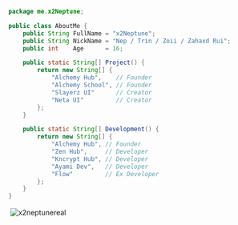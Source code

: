 ```java
package me.x2Neptune;

public class AboutMe {
    public String FullName = "x2Neptune";
    public String NickName = "Nep / Trin / Zoii / Zahaxd Rui";
    public int    Age      = 16;

    public static String[] Project() {
        return new String[] {
            "Alchemy Hub",    // Founder
            "Alchemy School", // Founder
            "Slayerz UI"      // Creator
            "Neta UI"         // Creator
        };
    }

    public static String[] Development() {
        return new String[] {
            "Alchemy Hub", // Founder
            "Zen Hub",     // Developer
            "Kncrypt Hub", // Developer
            "Ayami Dev",   // Developer
            "Flow"         // Ex Developer
        };
    }
}
```
<p>&nbsp;<img align="center" src="https://github-readme-stats.vercel.app/api?username=x2neptunereal&show_icons=true&theme=dark&locale=en" alt="x2neptunereal" /></p>
